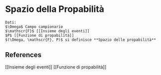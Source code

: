 # Spazio della Propabilità
```ad-def
Dati:
$\Omega$ Campo campionario
$\mathscr{F}$ [[Insieme degli eventi]]
$P$ [[Funzione di propabilità]]
$(\Omega, \mathscr{F}, P)$ si definisce **Spazio delle propabilità**
```


## References
[[Insieme degli eventi]]
[[Funzione di propabilità]]